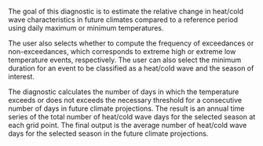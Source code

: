 The goal of this diagnostic is to estimate the relative change in heat/cold wave characteristics in future climates compared to a reference period using daily maximum or minimum temperatures. 

The user also selects whether to compute the frequency of exceedances or non-exceedances, which corresponds to extreme high or extreme low temperature events, respectively. The user can also select the minimum duration for an event to be classified as a heat/cold wave and the season of interest. 

The diagnostic calculates the number of days in which the temperature exceeds or does not exceeds the necessary threshold for a consecutive number of days in future climate projections. The result is an annual time series of the total number of heat/cold wave days for the selected season at each grid point. The final output is the average number of heat/cold wave days for the selected season in the future climate projections.

<!---
The Heatwave and coldwave duration metric allows the user to compute the total duration of "extreme spells"; the total number of days in a season where the temperature exceeds a threshold over a minimum number of consecutive days. Other tools for computing such events are also available, but the novelty of this tool is that the users can select their own thresholds (based on quantiles) and minimum duration for an event. 
-->

